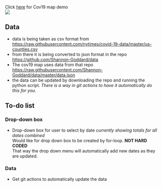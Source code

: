 Click [here](https://shannon-goddard.github.io/COV19MAP/) for Cov19 map demo  
![](https://share.getcloudapp.com/QwuK9Dle)

## Data  
- data is being taken as csv format from https://raw.githubusercontent.com/nytimes/covid-19-data/master/us-counties.csv  
- from there it is being converted to json format in the repo https://github.com/Shannon-Goddard/data
- The cov19 map uses data from that repo https://raw.githubusercontent.com/Shannon-Goddard/data/master/data.json
- the data can be updated by downloading the repo and running the python script. *There is a way in git actions to have it automatically do this for you.*

## To-do list  
### Drop-down box
- Drop-down box for user to select by date *currently showing totals for all dates combined*  
Would like for drop down box to be created by for-loop. **NOT HARD CODED**  
That way the drop down menu will automatically add new dates as they are updated.  
### Data
- Get git actions to automatically update the data
